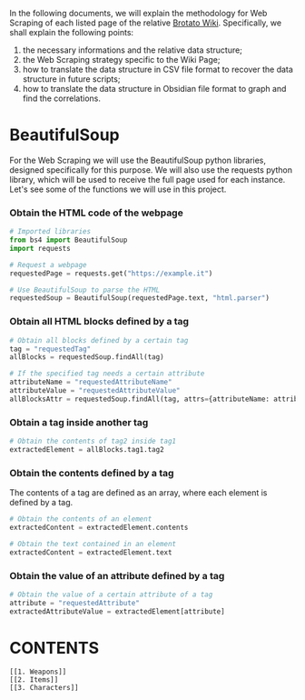 In the following documents, we will explain the methodology for Web Scraping of each listed page of the relative [Brotato Wiki](https://brotato.wiki.spellsandguns.com/Brotato_Wiki|).
Specifically, we shall explain the following points:
1. the necessary informations and the relative data structure;
2. the Web Scraping strategy specific to the Wiki Page;
3. how to translate the data structure in CSV file format to recover the data structure in future scripts;
4. how to translate the data structure in Obsidian file format to graph and find the correlations.
# BeautifulSoup
For the Web Scraping we will use the BeautifulSoup python libraries, designed specifically for this purpose.
We will also use the requests python library, which will be used to receive the full page used for each instance.
Let's see some of the functions we will use in this project.
### Obtain the HTML code of the webpage
```python
# Imported libraries
from bs4 import BeautifulSoup 
import requests

# Request a webpage
requestedPage = requests.get("https://example.it")

# Use BeautifulSoup to parse the HTML
requestedSoup = BeautifulSoup(requestedPage.text, "html.parser")
```
### Obtain all HTML blocks defined by a tag
```python
# Obtain all blocks defined by a certain tag 
tag = "requestedTag"
allBlocks = requestedSoup.findAll(tag)

# If the specified tag needs a certain attribute
attributeName = "requestedAttributeName"
attributeValue = "requestedAttributeValue"
allBlocksAttr = requestedSoup.findAll(tag, attrs={attributeName: attributeValue})
```
### Obtain a tag inside another tag 
```python
# Obtain the contents of tag2 inside tag1
extractedElement = allBlocks.tag1.tag2
```
### Obtain the contents defined by a tag
The contents of a tag are defined as an array, where each element is defined by a tag.
```python
# Obtain the contents of an element 
extractedContent = extractedElement.contents

# Obtain the text contained in an element
extractedContent = extractedElement.text
```
### Obtain the value of an attribute defined by a tag
```python
# Obtain the value of a certain attribute of a tag
attribute = "requestedAttribute"
extractedAttributeValue = extractedElement[attribute]
```
# CONTENTS
	[[1. Weapons]]
	[[2. Items]]
	[[3. Characters]]
